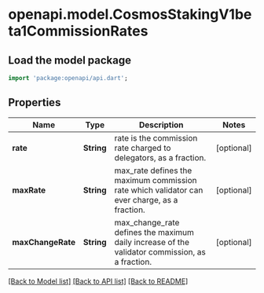 # openapi.model.CosmosStakingV1beta1CommissionRates

## Load the model package
```dart
import 'package:openapi/api.dart';
```

## Properties
Name | Type | Description | Notes
------------ | ------------- | ------------- | -------------
**rate** | **String** | rate is the commission rate charged to delegators, as a fraction. | [optional] 
**maxRate** | **String** | max_rate defines the maximum commission rate which validator can ever charge, as a fraction. | [optional] 
**maxChangeRate** | **String** | max_change_rate defines the maximum daily increase of the validator commission, as a fraction. | [optional] 

[[Back to Model list]](../README.md#documentation-for-models) [[Back to API list]](../README.md#documentation-for-api-endpoints) [[Back to README]](../README.md)


